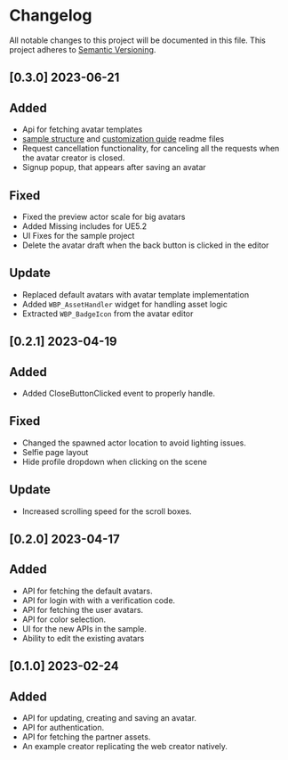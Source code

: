 # Changelog

All notable changes to this project will be documented in this file.
This project adheres to [Semantic Versioning](http://semver.org/).

## [0.3.0] 2023-06-21

## Added

- Api for fetching avatar templates
- [sample structure](Documentation/SampleStructure.md) and [customization guide](Documentation/CustomizationGuide.md) readme files
- Request cancellation functionality, for canceling all the requests when the avatar creator is closed.
- Signup popup, that appears after saving an avatar

## Fixed

- Fixed the preview actor scale for big avatars
- Added Missing includes for UE5.2
- UI Fixes for the sample project
- Delete the avatar draft when the back button is clicked in the editor

## Update

- Replaced default avatars with avatar template implementation
- Added `WBP_AssetHandler` widget for handling asset logic
- Extracted `WBP_BadgeIcon` from the avatar editor

## [0.2.1] 2023-04-19

## Added

- Added CloseButtonClicked event to properly handle.

## Fixed

- Changed the spawned actor location to avoid lighting issues.
- Selfie page layout
- Hide profile dropdown when clicking on the scene

## Update

- Increased scrolling speed for the scroll boxes.

## [0.2.0] 2023-04-17

## Added

- API for fetching the default avatars.
- API for login with with a verification code.
- API for fetching the user avatars.
- API for color selection.
- UI for the new APIs in the sample.
- Ability to edit the existing avatars

## [0.1.0] 2023-02-24

## Added

- API for updating, creating and saving an avatar.
- API for authentication.
- API for fetching the partner assets.
- An example creator replicating the web creator natively.
